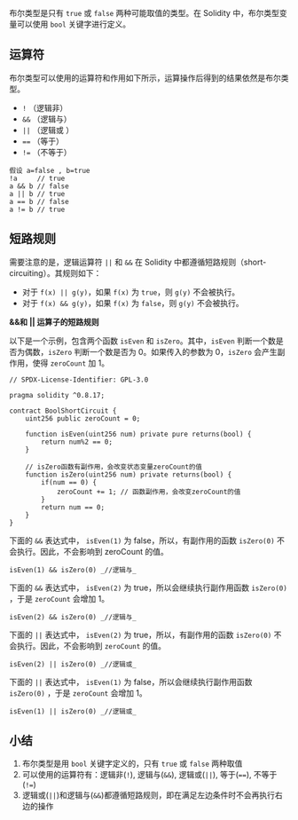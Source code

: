 布尔类型是只有 `true` 或 `false` 两种可能取值的类型。在 Solidity 中，布尔类型变量可以使用 `bool` 关键字进行定义。

## 运算符

布尔类型可以使用的运算符和作用如下所示，运算操作后得到的结果依然是布尔类型。

- `!`  （逻辑非）
- `&&` （逻辑与）
- `||` （逻辑或 ）
- `==` （等于）
- `!=` （不等于）

```
假设 a=false , b=true
!a     // true
a && b // false
a || b // true
a == b // false
a != b // true
```

## 短路规则

需要注意的是，逻辑运算符 `||` 和 `&&` 在 Solidity 中都遵循短路规则（short-circuiting）。其规则如下：

- 对于 `f(x) || g(y)`，如果 `f(x)` 为 `true`，则 `g(y)` 不会被执行。
- 对于 `f(x) && g(y)`，如果 `f(x)` 为 `false`，则 `g(y)` 不会被执行。

**&&和 || 运算子的短路规则**

以下是一个示例，包含两个函数 `isEven` 和 `isZero`。其中，`isEven` 判断一个数是否为偶数，`isZero` 判断一个数是否为 0。如果传入的参数为 0，`isZero` 会产生副作用，使得 `zeroCount` 加 1。

```
// SPDX-License-Identifier: GPL-3.0

pragma solidity ^0.8.17;

contract BoolShortCircuit {
    uint256 public zeroCount = 0;

    function isEven(uint256 num) private pure returns(bool) {
        return num%2 == 0;
    }

    // isZero函数有副作用，会改变状态变量zeroCount的值
    function isZero(uint256 num) private returns(bool) {
        if(num == 0) {
            zeroCount += 1; // 函数副作用，会改变zeroCount的值
        }
        return num == 0;
    }
}
```

下面的 `&&` 表达式中， `isEven(1)` 为 false，所以，有副作用的函数 `isZero(0)` 不会执行。因此，不会影响到 zeroCount 的值。

```
isEven(1) && isZero(0) _//逻辑与_
```

下面的 `&&` 表达式中， `isEven(2)` 为 true，所以会继续执行副作用函数 `isZero(0)` ，于是 `zeroCount` 会增加 1。

```
isEven(2) && isZero(0) _//逻辑与_
```

下面的 `||` 表达式中， `isEven(2)` 为 true，所以，有副作用的函数 `isZero(0)` 不会执行。因此，不会影响到 `zeroCount` 的值。

```
isEven(2) || isZero(0) _//逻辑或_
```

下面的 `||` 表达式中， `isEven(1)` 为 false，所以会继续执行副作用函数 `isZero(0)` ，于是 `zeroCount` 会增加 1。

```
isEven(1) || isZero(0) _//逻辑或_
```

## 小结

1. 布尔类型是用 `bool` 关键字定义的，只有 `true` 或 `false` 两种取值
2. 可以使用的运算符有：逻辑非(`!`), 逻辑与(`&&`), 逻辑或(`||`), 等于(`==`), 不等于(`!=`)
3. 逻辑或(`||`)和逻辑与(`&&`)都遵循短路规则，即在满足左边条件时不会再执行右边的操作
